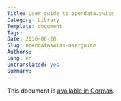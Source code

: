 ```yaml
---
Title: User guide to opendata.swiss
Category: Library
Template: document
Tags:
Date: 2016-06-20
Slug: opendataswiss-userguide
Authors:
Lang: en
Untranslated: yes
Summary:
---
```


This document is [available in German](/de/library/opendataswiss-userguide).
